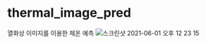 # thermal_image_pred
열화상 이미지를 이용한 체온 예측
![스크린샷 2021-06-01 오후 12 23 15](https://user-images.githubusercontent.com/84064361/120262114-3b60ff80-c2d4-11eb-8116-098d2b65fe91.png)

